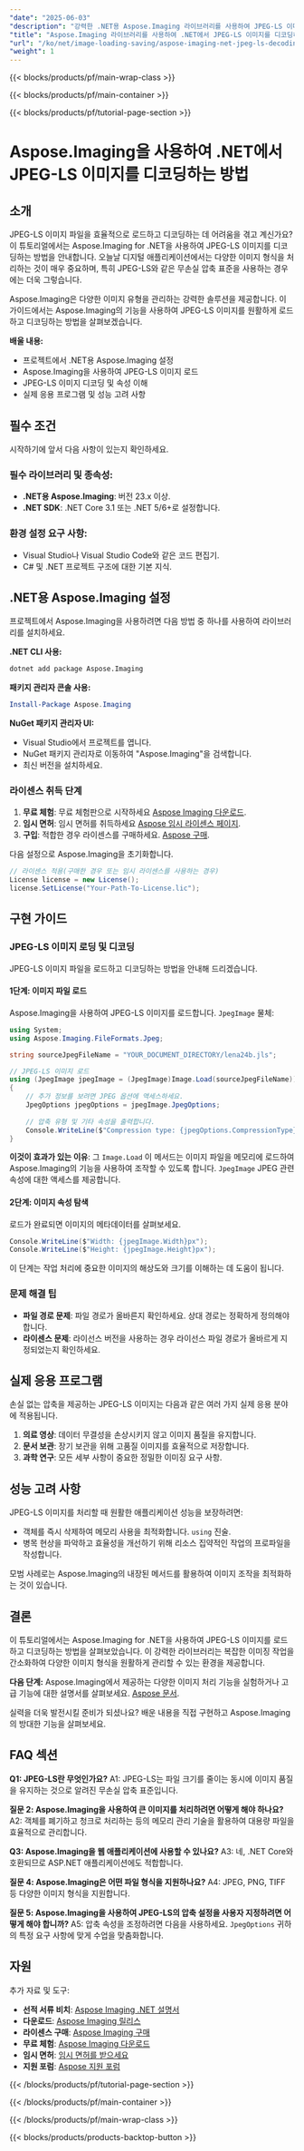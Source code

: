 ```yaml
---
"date": "2025-06-03"
"description": "강력한 .NET용 Aspose.Imaging 라이브러리를 사용하여 JPEG-LS 이미지를 쉽게 디코딩하고 처리하는 방법을 알아보세요. 원활한 이미지 처리를 위해 이 가이드를 따르세요."
"title": "Aspose.Imaging 라이브러리를 사용하여 .NET에서 JPEG-LS 이미지를 디코딩하는 방법"
"url": "/ko/net/image-loading-saving/aspose-imaging-net-jpeg-ls-decoding-guide/"
"weight": 1
---
```


{{< blocks/products/pf/main-wrap-class >}}

{{< blocks/products/pf/main-container >}}

{{< blocks/products/pf/tutorial-page-section >}}
# Aspose.Imaging을 사용하여 .NET에서 JPEG-LS 이미지를 디코딩하는 방법

## 소개

JPEG-LS 이미지 파일을 효율적으로 로드하고 디코딩하는 데 어려움을 겪고 계신가요? 이 튜토리얼에서는 Aspose.Imaging for .NET을 사용하여 JPEG-LS 이미지를 디코딩하는 방법을 안내합니다. 오늘날 디지털 애플리케이션에서는 다양한 이미지 형식을 처리하는 것이 매우 중요하며, 특히 JPEG-LS와 같은 무손실 압축 표준을 사용하는 경우에는 더욱 그렇습니다.

Aspose.Imaging은 다양한 이미지 유형을 관리하는 강력한 솔루션을 제공합니다. 이 가이드에서는 Aspose.Imaging의 기능을 사용하여 JPEG-LS 이미지를 원활하게 로드하고 디코딩하는 방법을 살펴보겠습니다.

**배울 내용:**
- 프로젝트에서 .NET용 Aspose.Imaging 설정
- Aspose.Imaging을 사용하여 JPEG-LS 이미지 로드
- JPEG-LS 이미지 디코딩 및 속성 이해
- 실제 응용 프로그램 및 성능 고려 사항

## 필수 조건

시작하기에 앞서 다음 사항이 있는지 확인하세요.

### 필수 라이브러리 및 종속성:
- **.NET용 Aspose.Imaging**: 버전 23.x 이상.
- **.NET SDK**: .NET Core 3.1 또는 .NET 5/6+로 설정합니다.

### 환경 설정 요구 사항:
- Visual Studio나 Visual Studio Code와 같은 코드 편집기.
- C# 및 .NET 프로젝트 구조에 대한 기본 지식.

## .NET용 Aspose.Imaging 설정

프로젝트에서 Aspose.Imaging을 사용하려면 다음 방법 중 하나를 사용하여 라이브러리를 설치하세요.

**.NET CLI 사용:**
```bash
dotnet add package Aspose.Imaging
```

**패키지 관리자 콘솔 사용:**
```powershell
Install-Package Aspose.Imaging
```

**NuGet 패키지 관리자 UI:**
- Visual Studio에서 프로젝트를 엽니다.
- NuGet 패키지 관리자로 이동하여 "Aspose.Imaging"을 검색합니다.
- 최신 버전을 설치하세요.

### 라이센스 취득 단계
1. **무료 체험**: 무료 체험판으로 시작하세요 [Aspose Imaging 다운로드](https://releases.aspose.com/imaging/net/).
2. **임시 면허**: 임시 면허를 취득하세요 [Aspose 임시 라이센스 페이지](https://purchase.aspose.com/temporary-license/).
3. **구입**: 적합한 경우 라이센스를 구매하세요. [Aspose 구매](https://purchase.aspose.com/buy).

다음 설정으로 Aspose.Imaging을 초기화합니다.
```csharp
// 라이센스 적용(구매한 경우 또는 임시 라이센스를 사용하는 경우)
License license = new License();
license.SetLicense("Your-Path-To-License.lic");
```

## 구현 가이드

### JPEG-LS 이미지 로딩 및 디코딩

JPEG-LS 이미지 파일을 로드하고 디코딩하는 방법을 안내해 드리겠습니다.

#### 1단계: 이미지 파일 로드
Aspose.Imaging을 사용하여 JPEG-LS 이미지를 로드합니다. `JpegImage` 물체:
```csharp
using System;
using Aspose.Imaging.FileFormats.Jpeg;

string sourceJpegFileName = "YOUR_DOCUMENT_DIRECTORY/lena24b.jls";

// JPEG-LS 이미지 로드
using (JpegImage jpegImage = (JpegImage)Image.Load(sourceJpegFileName))
{
    // 추가 정보를 보려면 JPEG 옵션에 액세스하세요.
    JpegOptions jpegOptions = jpegImage.JpegOptions;
    
    // 압축 유형 및 기타 속성을 출력합니다.
    Console.WriteLine($"Compression type: {jpegOptions.CompressionType}");
}
```
**이것이 효과가 있는 이유**: 그 `Image.Load` 이 메서드는 이미지 파일을 메모리에 로드하여 Aspose.Imaging의 기능을 사용하여 조작할 수 있도록 합니다. `JpegImage` JPEG 관련 속성에 대한 액세스를 제공합니다.

#### 2단계: 이미지 속성 탐색
로드가 완료되면 이미지의 메타데이터를 살펴보세요.
```csharp
Console.WriteLine($"Width: {jpegImage.Width}px");
Console.WriteLine($"Height: {jpegImage.Height}px");
```
이 단계는 작업 처리에 중요한 이미지의 해상도와 크기를 이해하는 데 도움이 됩니다.

### 문제 해결 팁
- **파일 경로 문제**: 파일 경로가 올바른지 확인하세요. 상대 경로는 정확하게 정의해야 합니다.
- **라이센스 문제**: 라이선스 버전을 사용하는 경우 라이선스 파일 경로가 올바르게 지정되었는지 확인하세요.

## 실제 응용 프로그램

손실 없는 압축을 제공하는 JPEG-LS 이미지는 다음과 같은 여러 가지 실제 응용 분야에 적용됩니다.
1. **의료 영상**: 데이터 무결성을 손상시키지 않고 이미지 품질을 유지합니다.
2. **문서 보관**: 장기 보관을 위해 고품질 이미지를 효율적으로 저장합니다.
3. **과학 연구**: 모든 세부 사항이 중요한 정밀한 이미징 요구 사항.

## 성능 고려 사항
JPEG-LS 이미지를 처리할 때 원활한 애플리케이션 성능을 보장하려면:
- 객체를 즉시 삭제하여 메모리 사용을 최적화합니다. `using` 진술.
- 병목 현상을 파악하고 효율성을 개선하기 위해 리소스 집약적인 작업의 프로파일을 작성합니다.

모범 사례로는 Aspose.Imaging의 내장된 메서드를 활용하여 이미지 조작을 최적화하는 것이 있습니다.

## 결론

이 튜토리얼에서는 Aspose.Imaging for .NET을 사용하여 JPEG-LS 이미지를 로드하고 디코딩하는 방법을 살펴보았습니다. 이 강력한 라이브러리는 복잡한 이미징 작업을 간소화하여 다양한 이미지 형식을 원활하게 관리할 수 있는 환경을 제공합니다.

**다음 단계:**
Aspose.Imaging에서 제공하는 다양한 이미지 처리 기능을 실험하거나 고급 기능에 대한 설명서를 살펴보세요. [Aspose 문서](https://reference.aspose.com/imaging/net/).

실력을 더욱 발전시킬 준비가 되셨나요? 배운 내용을 직접 구현하고 Aspose.Imaging의 방대한 기능을 살펴보세요.

## FAQ 섹션

**Q1: JPEG-LS란 무엇인가요?**
A1: JPEG-LS는 파일 크기를 줄이는 동시에 이미지 품질을 유지하는 것으로 알려진 무손실 압축 표준입니다.

**질문 2: Aspose.Imaging을 사용하여 큰 이미지를 처리하려면 어떻게 해야 하나요?**
A2: 객체를 폐기하고 청크로 처리하는 등의 메모리 관리 기술을 활용하여 대용량 파일을 효율적으로 관리합니다.

**Q3: Aspose.Imaging을 웹 애플리케이션에 사용할 수 있나요?**
A3: 네, .NET Core와 호환되므로 ASP.NET 애플리케이션에도 적합합니다.

**질문 4: Aspose.Imaging은 어떤 파일 형식을 지원하나요?**
A4: JPEG, PNG, TIFF 등 다양한 이미지 형식을 지원합니다.

**질문 5: Aspose.Imaging을 사용하여 JPEG-LS의 압축 설정을 사용자 지정하려면 어떻게 해야 합니까?**
A5: 압축 속성을 조정하려면 다음을 사용하세요. `JpegOptions` 귀하의 특정 요구 사항에 맞게 수업을 맞춤화합니다.

## 자원
추가 자료 및 도구:
- **선적 서류 비치**: [Aspose Imaging .NET 설명서](https://reference.aspose.com/imaging/net/)
- **다운로드**: [Aspose Imaging 릴리스](https://releases.aspose.com/imaging/net/)
- **라이센스 구매**: [Aspose Imaging 구매](https://purchase.aspose.com/buy)
- **무료 체험**: [Aspose Imaging 다운로드](https://releases.aspose.com/imaging/net/)
- **임시 면허**: [임시 면허를 받으세요](https://purchase.aspose.com/temporary-license/)
- **지원 포럼**: [Aspose 지원 포럼](https://forum.aspose.com/c/imaging/10)

{{< /blocks/products/pf/tutorial-page-section >}}

{{< /blocks/products/pf/main-container >}}

{{< /blocks/products/pf/main-wrap-class >}}

{{< blocks/products/products-backtop-button >}}